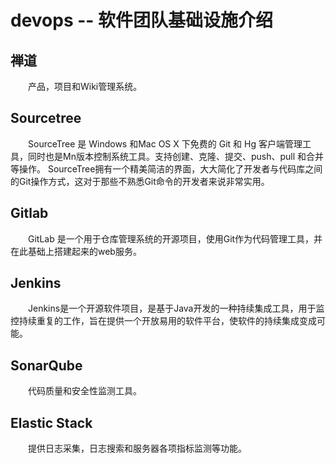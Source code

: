 # devops -- 软件团队基础设施介绍

## 禅道

　　产品，项目和Wiki管理系统。

## Sourcetree

　　SourceTree 是 Windows 和Mac OS X 下免费的 Git 和 Hg 客户端管理工具，同时也是Mn版本控制系统工具。支持创建、克隆、提交、push、pull 和合并等操作。
SourceTree拥有一个精美简洁的界面，大大简化了开发者与代码库之间的Git操作方式，这对于那些不熟悉Git命令的开发者来说非常实用。

## Gitlab

　　GitLab 是一个用于仓库管理系统的开源项目，使用Git作为代码管理工具，并在此基础上搭建起来的web服务。

## Jenkins

　　Jenkins是一个开源软件项目，是基于Java开发的一种持续集成工具，用于监控持续重复的工作，旨在提供一个开放易用的软件平台，使软件的持续集成变成可能。

## SonarQube

　　代码质量和安全性监测工具。

## Elastic Stack

　　提供日志采集，日志搜索和服务器各项指标监测等功能。
